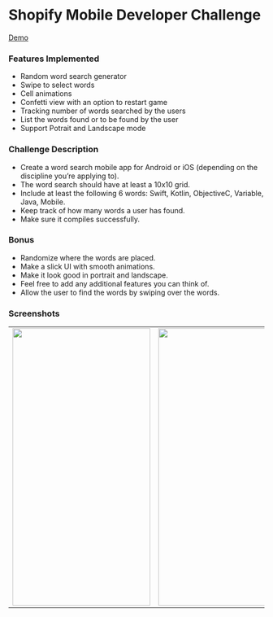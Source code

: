 # Shopify Mobile Developer Challenge

<a href="https://www.youtube.com/watch?v=axpNmeXCtF0" target="_blank">Demo</a>

### Features Implemented
- Random word search generator
- Swipe to select words
- Cell animations
- Confetti view with an option to restart game
- Tracking number of words searched by the users
- List the words found or to be found by the user
- Support Potrait and Landscape mode

### Challenge Description
- Create a word search mobile app for Android or iOS (depending on the discipline you’re applying to).
- The word search should have at least a 10x10 grid.
- Include at least the following 6 words: Swift, Kotlin, ObjectiveC, Variable, Java, Mobile.
- Keep track of how many words a user has found.
- Make sure it compiles successfully.
### Bonus
- Randomize where the words are placed.
- Make a slick UI with smooth animations.
- Make it look good in portrait and landscape.
- Feel free to add any additional features you can think of.
- Allow the user to find the words by swiping over the words.

### Screenshots

<table>
  <tr>
    <td><img src="https://imgur.com/18k6y6D.png" height = "545" width="271.25"></td>
    <td><img src="https://imgur.com/2vajg2K.png" height = "545" width="271.25"></td>
    <td><img src="https://i.imgur.com/VkEU8Wi.png" height = "545" width="271.25"></td>
  </tr>
</table>
